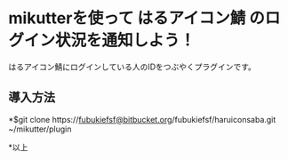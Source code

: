 # mikutterを使って はるアイコン鯖 のログイン状況を通知しよう！
はるアイコン鯖にログインしている人のIDをつぶやくプラグインです。

## 導入方法
*$git clone https://fubukiefsf@bitbucket.org/fubukiefsf/haruiconsaba.git ~/mikutter/plugin

*以上
